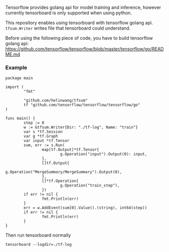 Tensorflow provides golang api for model training and inference, however currently tensorboard is only supported when using python.

This repository enables using tensorboard with tensorflow golang api. `tfsum.Writer` writes file that tensorboard could understand.

Before using the following piece of code, you have to build tensorflow golang api: https://github.com/tensorflow/tensorflow/blob/master/tensorflow/go/README.md

### Example

```
package main

import (
        "fmt"

        "github.com/helinwang/tfsum"
        tf "github.com/tensorflow/tensorflow/tensorflow/go"
)

func main() {
        step := 0
        w := &tfsum.Writer{Dir: "./tf-log", Name: "train"}
        var s *tf.Session
        var g *tf.Graph
        var input *tf.Tensor
        sum, err := s.Run(
                map[tf.Output]*tf.Tensor{
                        g.Operation("input").Output(0): input,
                },
                []tf.Output{
                        g.Operation("MergeSummary/MergeSummary").Output(0),
                },
                []*tf.Operation{
                        g.Operation("train_step"),
                })
        if err != nil {
                fmt.Println(err)
        }
        err = w.AddEvent(sum[0].Value().(string), int64(step))
        if err != nil {
                fmt.Println(err)
        }
}
```
Then run tensorboard normally
```
tensorboard --logdir=./tf-log
```
